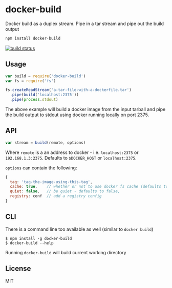 # docker-build

Docker build as a duplex stream. Pipe in a tar stream and pipe out the build output

``` js
npm install docker-build
```

[![build status](http://img.shields.io/travis/mafintosh/docker-build.svg?style=flat)](http://travis-ci.org/mafintosh/docker-build)

## Usage

``` js
var build = require('docker-build')
var fs = require('fs')

fs.createReadStream('a-tar-file-with-a-dockerfile.tar')
  .pipe(build('localhost:2375'))
  .pipe(process.stdout)
```

The above example will build a docker image from the input tarball
and pipe the build output to stdout using docker running locally on port 2375.

## API

``` js
var stream = build(remote, options)
```

Where `remote` is a an address to docker - i.e. `localhost:2375` or `192.168.1.3:2375`. Defaults to `$DOCKER_HOST` or `localhost:2375`.

`options` can contain the following:

``` js
{
  tag: 'tag-the-image-using-this-tag',
  cache: true,    // whether or not to use docker fs cache (defaults to true)
  quiet: false,   // be quiet - defaults to false,
  registry: conf  // add a registry config
}
```

## CLI

There is a command line too available as well (similar to `docker build`)

```
$ npm install -g docker-build
$ docker-build --help
```

Running `docker-build` will build current working directory

## License

MIT